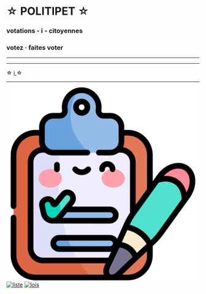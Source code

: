 <div id="header" markdown="1">

☆ POLITIPET ☆
=============

### votations - ℹ️ - citoyennes

### votez · faites voter

</div>

-----

<div id="contents"></div>
<script src="main.js"></script>

-----

<div id="footer" markdown="1">

☆ [ℹ️ ](info.md) ☆

-----

[![sondage](favicon.ico)](poll/)
[![liste][logo an]][most voted]
[![lois][logo lois]](commission/lois.md)

</div>


[logo an]: https://www.assemblee-nationale.fr/assets/images/logo_an_square.png
[logo lois]: https://www.assemblee-nationale.fr/var/ezflow_site/storage/images/3/8/8/9/4589883-1-fre-FR/PICTO_AFF_LOIS_300x300.png
[most voted]: https://petitions.assemblee-nationale.fr/initiatives?order=most_voted
